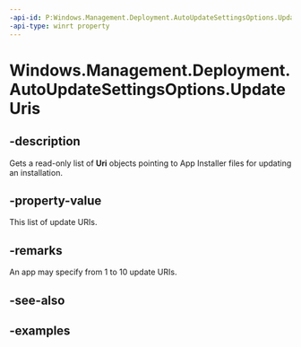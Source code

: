 ```yaml
---
-api-id: P:Windows.Management.Deployment.AutoUpdateSettingsOptions.UpdateUris
-api-type: winrt property
---
```


# Windows.Management.Deployment.AutoUpdateSettingsOptions.UpdateUris

<!--
public System.Collections.Generic.IList<System.Uri> UpdateUris { get; }
-->


## -description

Gets a read-only list of **Uri** objects pointing to App Installer files for updating an installation.

## -property-value

This list of update URIs.

## -remarks

An app may specify from 1 to 10 update URIs.

## -see-also

## -examples


